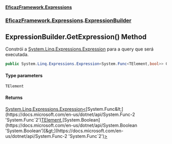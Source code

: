 #### [EficazFramework.Expressions](EficazFrameworkExpressions.md 'EficazFramework Expressions')
### [EficazFramework.Expressions](EficazFrameworkExpressions.md#EficazFramework.Expressions 'EficazFramework.Expressions').[ExpressionBuilder](EficazFramework.Expressions/ExpressionBuilder.md 'EficazFramework.Expressions.ExpressionBuilder')

## ExpressionBuilder.GetExpression<TElement>() Method

Constrói a [System.Linq.Expressions.Expression](https://docs.microsoft.com/en-us/dotnet/api/System.Linq.Expressions.Expression 'System.Linq.Expressions.Expression') para a query que será executada.

```csharp
public System.Linq.Expressions.Expression<System.Func<TElement,bool>> GetExpression<TElement>();
```
#### Type parameters

<a name='EficazFramework.Expressions.ExpressionBuilder.GetExpression_TElement_().TElement'></a>

`TElement`

#### Returns
[System.Linq.Expressions.Expression&lt;](https://docs.microsoft.com/en-us/dotnet/api/System.Linq.Expressions.Expression-1 'System.Linq.Expressions.Expression`1')[System.Func&lt;](https://docs.microsoft.com/en-us/dotnet/api/System.Func-2 'System.Func`2')[TElement](EficazFramework.Expressions/ExpressionBuilder/GetExpression_TElement_().md#EficazFramework.Expressions.ExpressionBuilder.GetExpression_TElement_().TElement 'EficazFramework.Expressions.ExpressionBuilder.GetExpression<TElement>().TElement')[,](https://docs.microsoft.com/en-us/dotnet/api/System.Func-2 'System.Func`2')[System.Boolean](https://docs.microsoft.com/en-us/dotnet/api/System.Boolean 'System.Boolean')[&gt;](https://docs.microsoft.com/en-us/dotnet/api/System.Func-2 'System.Func`2')[&gt;](https://docs.microsoft.com/en-us/dotnet/api/System.Linq.Expressions.Expression-1 'System.Linq.Expressions.Expression`1')
